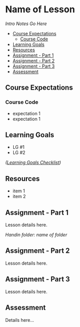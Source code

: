 # Name of Lesson

*Intro Notes Go Here* 

<!-- TOC depthFrom:2 -->

- [Course Expectations](#course-expectations)
    - [Course Code](#course-code)
- [Learning Goals](#learning-goals)
- [Resources](#resources)
- [Assignment - Part 1](#assignment---part-1)
- [Assignment - Part 2](#assignment---part-2)
- [Assignment - Part 3](#assignment---part-3)
- [Assessment](#assessment)

<!-- /TOC -->

## Course Expectations
### Course Code
- expectation 1
- expectation 1

## Learning Goals

- LG #1
- LG #2

*([Learning Goals Checklist](https://www.beens.org/learning-goals-checklist/))*

## Resources

- item 1
- item 2

## Assignment - Part 1
Lesson details here.

*Handin folder: name of folder*

## Assignment - Part 2
Lesson details here.

## Assignment - Part 3
Lesson details here.

## Assessment
Details here...
